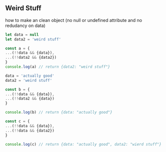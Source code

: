 ## Weird Stuff

how to make an clean object (no null or undefined attribute and no redudancy on data)

```js
let data = null
let data2 = 'weird stuff'

const a = {
...(!!data && {data}),
...(!!data2 && {data2})
}
console.log(a) // return {data2: "weird stuff"}

data = 'actually good'
data2 = 'weird stuff'

const b = {
...(!!data && {data}),
...(!!data2 && {data})
}

console.log(b) // return {data: "actually good"}

const c = {
...(!!data && {data}),
...(!!data && {data2})
}

console.log(c) // return {data: "actually good", data2: "wierd stuff"}
```